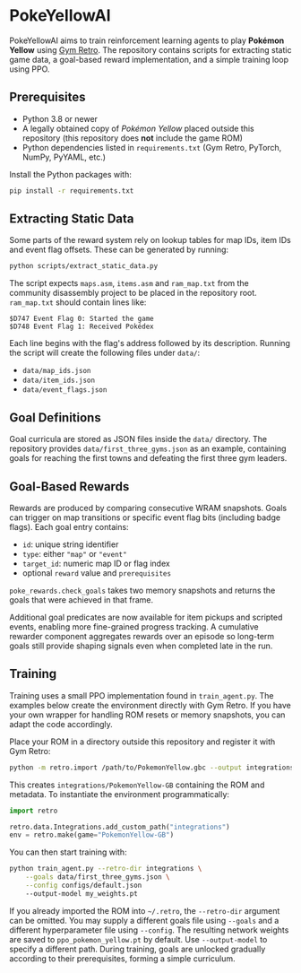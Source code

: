 # PokeYellowAI

PokeYellowAI aims to train reinforcement learning agents to play **Pokémon Yellow** using [Gym Retro](https://github.com/openai/retro).  The repository contains scripts for extracting static game data, a goal-based reward implementation, and a simple training loop using PPO.

## Prerequisites

- Python 3.8 or newer
- A legally obtained copy of *Pokémon Yellow* placed outside this repository
  (this repository does **not** include the game ROM)
- Python dependencies listed in `requirements.txt` (Gym Retro, PyTorch, NumPy,
  PyYAML, etc.)

Install the Python packages with:

```bash
pip install -r requirements.txt
```

## Extracting Static Data

Some parts of the reward system rely on lookup tables for map IDs, item IDs and event flag offsets.  These can be generated by running:

```bash
python scripts/extract_static_data.py
```

The script expects `maps.asm`, `items.asm` and `ram_map.txt` from the community disassembly project to be placed in the repository root.  `ram_map.txt` should contain lines like:

```
$D747 Event Flag 0: Started the game
$D748 Event Flag 1: Received Pokédex
```

Each line begins with the flag's address followed by its description.  Running the script will create the following files under `data/`:

- `data/map_ids.json`
- `data/item_ids.json`
- `data/event_flags.json`

## Goal Definitions

Goal curricula are stored as JSON files inside the `data/` directory.  The repository provides `data/first_three_gyms.json` as an example, containing goals for reaching the first towns and defeating the first three gym leaders.

## Goal-Based Rewards

Rewards are produced by comparing consecutive WRAM snapshots.  Goals can trigger on map transitions or specific event flag bits (including badge flags).  Each goal entry contains:

- `id`: unique string identifier
- `type`: either `"map"` or `"event"`
- `target_id`: numeric map ID or flag index
- optional `reward` value and `prerequisites`

`poke_rewards.check_goals` takes two memory snapshots and returns the goals that were achieved in that frame.

Additional goal predicates are now available for item pickups and scripted events,
enabling more fine-grained progress tracking. A cumulative rewarder component
aggregates rewards over an episode so long-term goals still provide shaping
signals even when completed late in the run.

## Training

Training uses a small PPO implementation found in `train_agent.py`. The
examples below create the environment directly with Gym Retro. If you have
your own wrapper for handling ROM resets or memory snapshots, you can adapt the
code accordingly.

Place your ROM in a directory outside this repository and register it with Gym
Retro:

```bash
python -m retro.import /path/to/PokemonYellow.gbc --output integrations
```

This creates `integrations/PokemonYellow-GB` containing the ROM and metadata.
To instantiate the environment programmatically:

```python
import retro

retro.data.Integrations.add_custom_path("integrations")
env = retro.make(game="PokemonYellow-GB")
```

You can then start training with:

```bash
python train_agent.py --retro-dir integrations \
    --goals data/first_three_gyms.json \
    --config configs/default.json
    --output-model my_weights.pt
```

If you already imported the ROM into `~/.retro`, the `--retro-dir` argument can
be omitted. You may supply a different goals file using `--goals` and a
different hyperparameter file using `--config`. The resulting network weights
are saved to `ppo_pokemon_yellow.pt` by default.  Use `--output-model` to
specify a different path. During training, goals are
unlocked gradually according to their prerequisites, forming a simple
curriculum.

